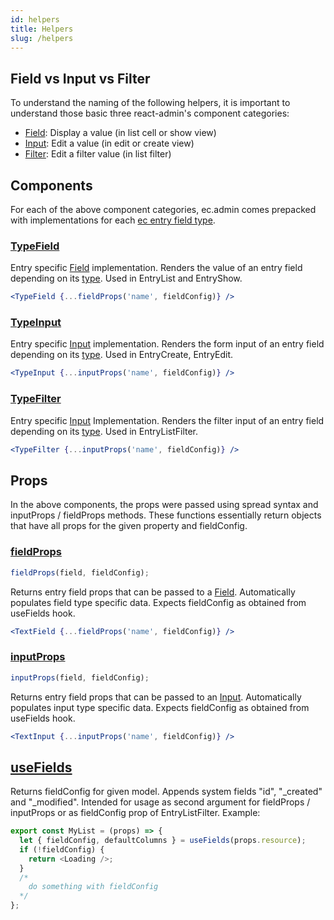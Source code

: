 ```yaml
---
id: helpers
title: Helpers
slug: /helpers
---
```



## Field vs Input vs Filter

To understand the naming of the following helpers, it is important to understand those basic three react-admin's component categories:

- [Field](https://marmelab.com/react-admin/Fields.html): Display a value (in list cell or show view)
- [Input](https://marmelab.com/react-admin/Inputs.html): Edit a value (in edit or create view)
- [Filter](https://marmelab.com/react-admin/List.html#filtering-the-list): Edit a filter value (in list filter)

## Components

For each of the above component categories, ec.admin comes prepacked with implementations for each [ec entry field type](https://doc.entrecode.de/data_manager/#field-data-types).

### [TypeField](https://github.com/entrecode/ec.admin/blob/master/src/fields/TypeField.tsx)

Entry specific [Field](https://marmelab.com/react-admin/Fields.html) implementation. Renders the value of an entry field depending on its [type](https://doc.entrecode.de/data_manager/#field-data-types). Used in EntryList and EntryShow.

```jsx
<TypeField {...fieldProps('name', fieldConfig)} />
```

### [TypeInput](https://github.com/entrecode/ec.admin/blob/master/src/inputs/TypeInput.tsx)

Entry specific [Input](https://marmelab.com/react-admin/Inputs.html) implementation. Renders the form input of an entry field depending on its [type](https://doc.entrecode.de/data_manager/#field-data-types). Used in EntryCreate, EntryEdit.

```jsx
<TypeInput {...inputProps('name', fieldConfig)} />
```

### [TypeFilter](https://github.com/entrecode/ec.admin/blob/master/src/filters/TypeFilter.tsx)

Entry specific [Input](https://marmelab.com/react-admin/Inputs.html) Implementation. Renders the filter input of an entry field depending on its [type](https://doc.entrecode.de/data_manager/#field-data-types). Used in EntryListFilter.

```jsx
<TypeFilter {...inputProps('name', fieldConfig)} />
```

## Props

In the above components, the props were passed using spread syntax and inputProps / fieldProps methods. These functions essentially return objects that have all props for the given property and fieldConfig.

### [fieldProps](https://github.com/entrecode/ec.admin/blob/master/src/fields/fieldProps.tsx)

```ts
fieldProps(field, fieldConfig);
```

Returns entry field props that can be passed to a [Field](https://marmelab.com/react-admin/Fields.html).
Automatically populates field type specific data. Expects fieldConfig as obtained from useFields hook.

```jsx
<TextField {...fieldProps('name', fieldConfig)} />
```

### [inputProps](https://github.com/entrecode/ec.admin/blob/master/src/inputs/inputProps.tsx)

```ts
inputProps(field, fieldConfig);
```

Returns entry field props that can be passed to an [Input](https://marmelab.com/react-admin/Inputs.html).
Automatically populates input type specific data. Expects fieldConfig as obtained from useFields hook.

```jsx
<TextInput {...inputProps('name', fieldConfig)} />
```

## [useFields](https://github.com/entrecode/ec.admin/blob/master/src/hooks/useFields.tsx)

Returns fieldConfig for given model. Appends system fields "id", "\_created" and "\_modified".
Intended for usage as second argument for fieldProps / inputProps or as fieldConfig prop of EntryListFilter. Example:

<!-- TODO: rename to useModelConfig? useFields maybe confusing as it can be used with fields and inputs. -->

```js
export const MyList = (props) => {
  let { fieldConfig, defaultColumns } = useFields(props.resource);
  if (!fieldConfig) {
    return <Loading />;
  }
  /*
    do something with fieldConfig
  */
};
```



